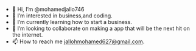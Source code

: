 - 👋 Hi, I’m @mohamedjallo746
- 👀 I’m interested in business,and coding.
- 🌱 I’m currently learning how to start a business.
- 💞️ I’m looking to collaborate on making a app that will be the next hit on the internet.
- 📫 How to reach me jallohmohamed627@gmail.com.

<!---
mohamedjallo746/mohamedjallo746 is a ✨ special ✨ repository because its `README.md` (this file) appears on your GitHub profile.
You can click the Preview link to take a look at your changes.
--->
